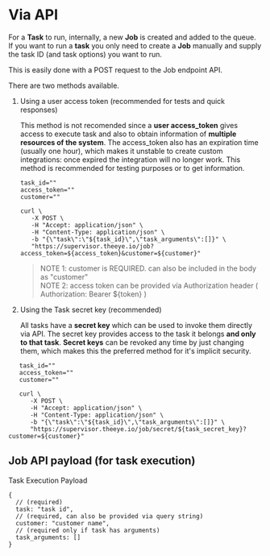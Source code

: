 # Via API

For a **Task** to run, internally, a new **Job** is created and added to the queue. If you want to run a **task** you only need to create a **Job** manually and supply the task ID \(and task options\) you want to run.

This is easily done with a POST request to the Job endpoint API.

There are two methods available.

1. Using a user access token \(recommended for tests and quick responses\)

   This method is not recomended since a **user access\_token** gives access to execute task and also to obtain information of **multiple resources of the system**. The access\_token also has an expiration time \(usually one hour\), which makes it unstable to create custom integrations: once expired the integration will no longer work. This method is recommended for testing purposes or to get information.

   ```text
   task_id=""
   access_token=""
   customer=""
   
   curl \
      -X POST \
      -H "Accept: application/json" \
      -H "Content-Type: application/json" \
      -b "{\"task\":\"${task_id}\",\"task_arguments\":[]}" \
      "https://supervisor.theeye.io/job?access_token=${access_token}&customer=${customer}"
   ```

   > NOTE 1: customer is REQUIRED. can also be included in the body as "customer"  
   > NOTE 2: access token can be provided vía Authorization header \( Authorization: Bearer ${token} \)

2. Using the Task secret key \(recommended\)

   All tasks have a **secret key** which can be used to invoke them directly via API. The secret key provides access to the task it belongs **and only to that task**. **Secret keys** can be revoked any time by just changing them, which makes this the preferred method for it's implicit security.

```text
   task_id=""
   access_token=""
   customer=""
   
   curl \
      -X POST \
      -H "Accept: application/json" \
      -H "Content-Type: application/json" \
      -b "{\"task\":\"${task_id}\",\"task_arguments\":[]}" \
      "https://supervisor.theeye.io/job/secret/${task_secret_key}?customer=${customer}"
```

## Job API payload \(for task execution\)

Task Execution Payload

```text
{
  // (required)
  task: "task id",
  // (required, can also be provided via query string)
  customer: "customer name",
  // (required only if task has arguments)
  task_arguments: []
}
```

